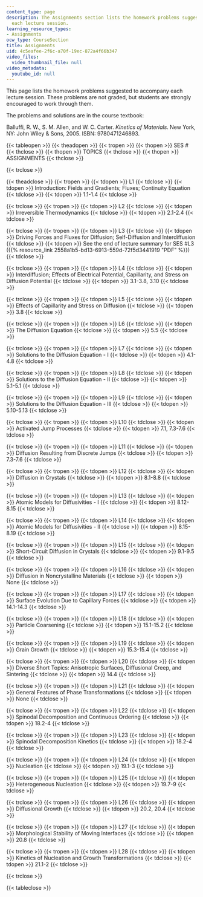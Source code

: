 ```yaml
---
content_type: page
description: The Assignments section lists the homework problems suggested to accompany
  each lecture session.
learning_resource_types:
- Assignments
ocw_type: CourseSection
title: Assignments
uid: 4c5eafee-2f6c-a70f-19ec-872a4f66b347
video_files:
  video_thumbnail_file: null
video_metadata:
  youtube_id: null
---
```


This page lists the homework problems suggested to accompany each lecture session. These problems are not graded, but students are strongly encouraged to work through them.

The problems and solutions are in the course textbook:

Balluffi, R. W., S. M. Allen, and W. C. Carter. _Kinetics of Materials_. New York, NY: John Wiley & Sons, 2005. ISBN: 9780471246893.

{{< tableopen >}}
{{< theadopen >}}
{{< tropen >}}
{{< thopen >}}
SES #
{{< thclose >}}
{{< thopen >}}
TOPICS
{{< thclose >}}
{{< thopen >}}
ASSIGNMENTS
{{< thclose >}}

{{< trclose >}}

{{< theadclose >}}
{{< tropen >}}
{{< tdopen >}}
L1
{{< tdclose >}}
{{< tdopen >}}
Introduction: Fields and Gradients; Fluxes; Continuity Equation
{{< tdclose >}}
{{< tdopen >}}
1.1-1.4
{{< tdclose >}}

{{< trclose >}}
{{< tropen >}}
{{< tdopen >}}
L2
{{< tdclose >}}
{{< tdopen >}}
Irreversible Thermodynamics
{{< tdclose >}}
{{< tdopen >}}
2.1-2.4
{{< tdclose >}}

{{< trclose >}}
{{< tropen >}}
{{< tdopen >}}
L3
{{< tdclose >}}
{{< tdopen >}}
Driving Forces and Fluxes for Diffusion; Self-Diffusion and Interdiffusion
{{< tdclose >}}
{{< tdopen >}}
See the end of lecture summary for SES #L3 ({{% resource_link 2558a1b5-bd13-6913-559d-72f5d3441919 "PDF" %}})
{{< tdclose >}}

{{< trclose >}}
{{< tropen >}}
{{< tdopen >}}
L4
{{< tdclose >}}
{{< tdopen >}}
Interdiffusion; Effects of Electrical Potential, Capillarity, and Stress on Diffusion Potential
{{< tdclose >}}
{{< tdopen >}}
3.1-3.8, 3.10
{{< tdclose >}}

{{< trclose >}}
{{< tropen >}}
{{< tdopen >}}
L5
{{< tdclose >}}
{{< tdopen >}}
Effects of Capillarity and Stress on Diffusion
{{< tdclose >}}
{{< tdopen >}}
3.8
{{< tdclose >}}

{{< trclose >}}
{{< tropen >}}
{{< tdopen >}}
L6
{{< tdclose >}}
{{< tdopen >}}
The Diffusion Equation
{{< tdclose >}}
{{< tdopen >}}
5.5
{{< tdclose >}}

{{< trclose >}}
{{< tropen >}}
{{< tdopen >}}
L7
{{< tdclose >}}
{{< tdopen >}}
Solutions to the Diffusion Equation - I
{{< tdclose >}}
{{< tdopen >}}
4.1-4.8
{{< tdclose >}}

{{< trclose >}}
{{< tropen >}}
{{< tdopen >}}
L8
{{< tdclose >}}
{{< tdopen >}}
Solutions to the Diffusion Equation - II
{{< tdclose >}}
{{< tdopen >}}
5.1-5.1
{{< tdclose >}}

{{< trclose >}}
{{< tropen >}}
{{< tdopen >}}
L9
{{< tdclose >}}
{{< tdopen >}}
Solutions to the Diffusion Equation - III
{{< tdclose >}}
{{< tdopen >}}
5.10-5.13
{{< tdclose >}}

{{< trclose >}}
{{< tropen >}}
{{< tdopen >}}
L10
{{< tdclose >}}
{{< tdopen >}}
Activated Jump Processes
{{< tdclose >}}
{{< tdopen >}}
7.1, 7.3-7.6
{{< tdclose >}}

{{< trclose >}}
{{< tropen >}}
{{< tdopen >}}
L11
{{< tdclose >}}
{{< tdopen >}}
Diffusion Resulting from Discrete Jumps
{{< tdclose >}}
{{< tdopen >}}
7.3-7.6
{{< tdclose >}}

{{< trclose >}}
{{< tropen >}}
{{< tdopen >}}
L12
{{< tdclose >}}
{{< tdopen >}}
Diffusion in Crystals
{{< tdclose >}}
{{< tdopen >}}
8.1-8.8
{{< tdclose >}}

{{< trclose >}}
{{< tropen >}}
{{< tdopen >}}
L13
{{< tdclose >}}
{{< tdopen >}}
Atomic Models for Diffusivities - I
{{< tdclose >}}
{{< tdopen >}}
8.12-8.15
{{< tdclose >}}

{{< trclose >}}
{{< tropen >}}
{{< tdopen >}}
L14
{{< tdclose >}}
{{< tdopen >}}
Atomic Models for Diffusivities - II
{{< tdclose >}}
{{< tdopen >}}
8.15-8.19
{{< tdclose >}}

{{< trclose >}}
{{< tropen >}}
{{< tdopen >}}
L15
{{< tdclose >}}
{{< tdopen >}}
Short-Circuit Diffusion in Crystals
{{< tdclose >}}
{{< tdopen >}}
9.1-9.5
{{< tdclose >}}

{{< trclose >}}
{{< tropen >}}
{{< tdopen >}}
L16
{{< tdclose >}}
{{< tdopen >}}
Diffusion in Noncrystalline Materials
{{< tdclose >}}
{{< tdopen >}}
None
{{< tdclose >}}

{{< trclose >}}
{{< tropen >}}
{{< tdopen >}}
L17
{{< tdclose >}}
{{< tdopen >}}
Surface Evolution Due to Capillary Forces
{{< tdclose >}}
{{< tdopen >}}
14.1-14.3
{{< tdclose >}}

{{< trclose >}}
{{< tropen >}}
{{< tdopen >}}
L18
{{< tdclose >}}
{{< tdopen >}}
Particle Coarsening
{{< tdclose >}}
{{< tdopen >}}
15.1-15.2
{{< tdclose >}}

{{< trclose >}}
{{< tropen >}}
{{< tdopen >}}
L19
{{< tdclose >}}
{{< tdopen >}}
Grain Growth
{{< tdclose >}}
{{< tdopen >}}
15.3-15.4
{{< tdclose >}}

{{< trclose >}}
{{< tropen >}}
{{< tdopen >}}
L20
{{< tdclose >}}
{{< tdopen >}}
Diverse Short Topics: Anisotropic Surfaces, Diffusional Creep, and Sintering
{{< tdclose >}}
{{< tdopen >}}
14.4
{{< tdclose >}}

{{< trclose >}}
{{< tropen >}}
{{< tdopen >}}
L21
{{< tdclose >}}
{{< tdopen >}}
General Features of Phase Transformations
{{< tdclose >}}
{{< tdopen >}}
None
{{< tdclose >}}

{{< trclose >}}
{{< tropen >}}
{{< tdopen >}}
L22
{{< tdclose >}}
{{< tdopen >}}
Spinodal Decomposition and Continuous Ordering
{{< tdclose >}}
{{< tdopen >}}
18.2-4
{{< tdclose >}}

{{< trclose >}}
{{< tropen >}}
{{< tdopen >}}
L23
{{< tdclose >}}
{{< tdopen >}}
Spinodal Decomposition Kinetics
{{< tdclose >}}
{{< tdopen >}}
18.2-4
{{< tdclose >}}

{{< trclose >}}
{{< tropen >}}
{{< tdopen >}}
L24
{{< tdclose >}}
{{< tdopen >}}
Nucleation
{{< tdclose >}}
{{< tdopen >}}
19.1-3
{{< tdclose >}}

{{< trclose >}}
{{< tropen >}}
{{< tdopen >}}
L25
{{< tdclose >}}
{{< tdopen >}}
Heterogeneous Nucleation
{{< tdclose >}}
{{< tdopen >}}
19.7-9
{{< tdclose >}}

{{< trclose >}}
{{< tropen >}}
{{< tdopen >}}
L26
{{< tdclose >}}
{{< tdopen >}}
Diffusional Growth
{{< tdclose >}}
{{< tdopen >}}
20.2, 20.4
{{< tdclose >}}

{{< trclose >}}
{{< tropen >}}
{{< tdopen >}}
L27
{{< tdclose >}}
{{< tdopen >}}
Morphological Stability of Moving Interfaces
{{< tdclose >}}
{{< tdopen >}}
20.8
{{< tdclose >}}

{{< trclose >}}
{{< tropen >}}
{{< tdopen >}}
L28
{{< tdclose >}}
{{< tdopen >}}
Kinetics of Nucleation and Growth Transformations
{{< tdclose >}}
{{< tdopen >}}
21.1-2
{{< tdclose >}}

{{< trclose >}}

{{< tableclose >}}